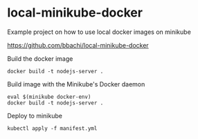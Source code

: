 # local-minikube-docker
Example project on how to use local docker images on minikube

https://github.com/bbachi/local-minikube-docker


Build the docker image

```
docker build -t nodejs-server .
```

Build image with the Minikube's Docker daemon

```
eval $(minikube docker-env)
docker build -t nodejs-server .
```

Deploy to minikube

```
kubectl apply -f manifest.yml
```